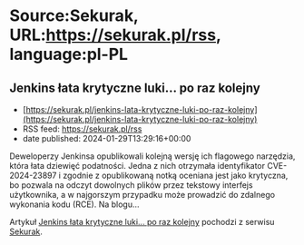 # Source:Sekurak, URL:https://sekurak.pl/rss, language:pl-PL

## Jenkins łata krytyczne luki… po raz kolejny
 - [https://sekurak.pl/jenkins-lata-krytyczne-luki-po-raz-kolejny](https://sekurak.pl/jenkins-lata-krytyczne-luki-po-raz-kolejny)
 - RSS feed: https://sekurak.pl/rss
 - date published: 2024-01-29T13:29:16+00:00

<p>Deweloperzy Jenkinsa opublikowali kolejną wersję ich flagowego narzędzia, która łata dziewięć podatności. Jedna z nich otrzymała identyfikator CVE-2024-23897 i zgodnie z opublikowaną notką oceniana jest jako krytyczna, bo pozwala na odczyt dowolnych plików przez tekstowy interfejs użytkownika, a w najgorszym przypadku może prowadzić do zdalnego wykonania kodu (RCE). Na blogu...</p>
<p>Artykuł <a href="https://sekurak.pl/jenkins-lata-krytyczne-luki-po-raz-kolejny/" rel="nofollow">Jenkins łata krytyczne luki… po raz kolejny</a> pochodzi z serwisu <a href="https://sekurak.pl" rel="nofollow">Sekurak</a>.</p>

